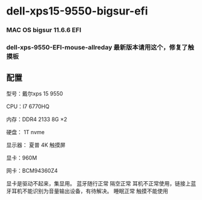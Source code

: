 # dell-xps15-9550-bigsur-efi
### MAC OS bigsur 11.6.6 EFI 
### dell-xps-9550-EFI-mouse-allreday 最新版本请用这个，修复了触摸板
## 配置
型号：戴尔xps 15 9550 

CPU：I7 6770HQ

内存：DDR4 2133 8G ×2

硬盘： 1T nvme

显示器： 夏普 4K 触摸屏

显卡：960M

网卡：BCM94360Z4


显卡是驱动不起来，集显用。
蓝牙随行正常
隔空正常
耳机不正常使用，链接上蓝牙耳机不能识别为音量输出设备，有待解决。
睡眠正常
触摸不能使用
